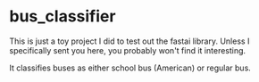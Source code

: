 # bus_classifier

This is just a toy project I did to test out the fastai library. Unless I specifically sent you here, you probably won't find it interesting. 

It classifies buses as either school bus (American) or regular bus. 
